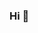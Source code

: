 ### Hi 👋

<!--
**piXelicidio/pixelicidio** is a ✨ _special_ ✨ repository because its `README.md` (this file) appears on your GitHub profile.



- 🔭 I’m currently working on Low Poly 3D characters and a Poly
- 🌱 I’m currently learning ...
- 💬 Ask me about ...
- 📫 How to reach me: ...
- ⚡ Fun fact: ...

-->
